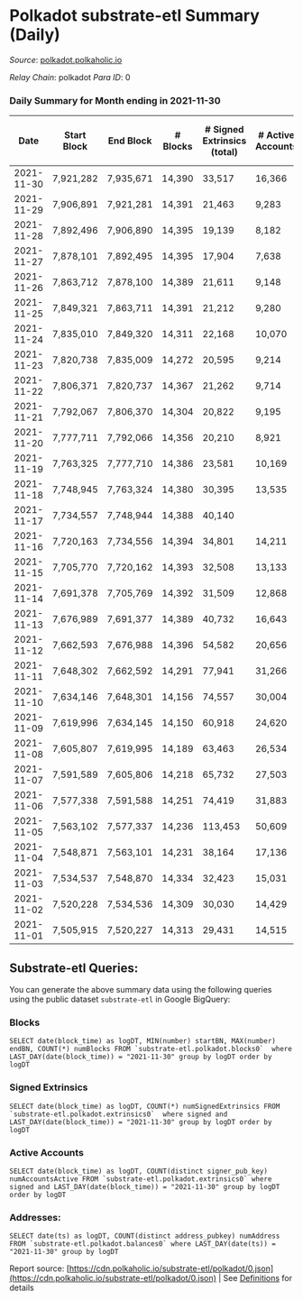 # Polkadot substrate-etl Summary (Daily)

_Source_: [polkadot.polkaholic.io](https://polkadot.polkaholic.io)

*Relay Chain*: polkadot
*Para ID*: 0



### Daily Summary for Month ending in 2021-11-30


| Date | Start Block | End Block | # Blocks | # Signed Extrinsics (total) | # Active Accounts | # Passive | # New | # Addresses with Balances | # Events | # Transfers | # XCM Transfers In | # XCM Transfers Out |
| ---- | ----------- | --------- | -------- | --------------------------- | ----------------- | --------- | ----- | ------------------------- | -------- | ----------- | ------------------ | ------------------- |
| 2021-11-30 | 7,921,282 | 7,935,671 | 14,390  | 33,517 | 16,366 |  |  | 756,624 | 380,587 | 35,880 ($513,990,196.08) |   |   |
| 2021-11-29 | 7,906,891 | 7,921,281 | 14,391  | 21,463 | 9,283 |  |  |  | 277,890 | 21,580 ($580,423,497.83) |   |   |
| 2021-11-28 | 7,892,496 | 7,906,890 | 14,395  | 19,139 | 8,182 |  |  |  | 254,465 | 19,379 ($320,725,088.52) |   |   |
| 2021-11-27 | 7,878,101 | 7,892,495 | 14,395  | 17,904 | 7,638 |  |  |  | 238,862 | 17,954 ($223,525,503.56) |   |   |
| 2021-11-26 | 7,863,712 | 7,878,100 | 14,389  | 21,611 | 9,148 |  |  |  | 269,741 | 22,124 ($413,380,604.11) |   |   |
| 2021-11-25 | 7,849,321 | 7,863,711 | 14,391  | 21,212 | 9,280 |  |  |  | 268,263 | 20,369 ($742,570,180.13) |   |   |
| 2021-11-24 | 7,835,010 | 7,849,320 | 14,311  | 22,168 | 10,070 |  |  |  | 275,653 | 21,944 ($571,855,483.99) |   |   |
| 2021-11-23 | 7,820,738 | 7,835,009 | 14,272  | 20,595 | 9,214 |  |  |  | 260,944 | 20,037 ($292,099,344.95) |   |   |
| 2021-11-22 | 7,806,371 | 7,820,737 | 14,367  | 21,262 | 9,714 |  |  |  | 273,325 | 20,769 ($471,081,544.95) |   |   |
| 2021-11-21 | 7,792,067 | 7,806,370 | 14,304  | 20,822 | 9,195 |  |  |  | 267,133 | 19,749 ($206,586,536.85) |   |   |
| 2021-11-20 | 7,777,711 | 7,792,066 | 14,356  | 20,210 | 8,921 |  |  |  | 258,614 | 18,992 ($195,047,620.83) |   |   |
| 2021-11-19 | 7,763,325 | 7,777,710 | 14,386  | 23,581 | 10,169 |  |  |  | 286,110 | 22,622 ($671,667,051.39) |   |   |
| 2021-11-18 | 7,748,945 | 7,763,324 | 14,380  | 30,395 | 13,535 |  |  |  | 358,537 | 28,879 ($575,512,457.00) |   |   |
| 2021-11-17 | 7,734,557 | 7,748,944 | 14,388  | 40,140 |  |  |  |  | 468,642 | 40,994 ($599,868,167.44) |   |   |
| 2021-11-16 | 7,720,163 | 7,734,556 | 14,394  | 34,801 | 14,211 |  |  |  | 410,366 | 35,494 ($1,006,076,587.40) |   |   |
| 2021-11-15 | 7,705,770 | 7,720,162 | 14,393  | 32,508 | 13,133 |  |  |  | 397,417 | 31,366 ($1,056,502,934.98) |   |   |
| 2021-11-14 | 7,691,378 | 7,705,769 | 14,392  | 31,509 | 12,868 |  |  |  | 380,423 | 30,316 ($455,608,121.77) |   |   |
| 2021-11-13 | 7,676,989 | 7,691,377 | 14,389  | 40,732 | 16,643 |  |  |  | 475,866 | 40,331 ($2,285,235,766.27) |   |   |
| 2021-11-12 | 7,662,593 | 7,676,988 | 14,396  | 54,582 | 20,656 |  |  |  | 592,099 | 53,477 ($1,187,579,762.96) |   |   |
| 2021-11-11 | 7,648,302 | 7,662,592 | 14,291  | 77,941 | 31,266 |  |  |  | 798,206 | 77,888 ($4,798,006,655.59) |   |   |
| 2021-11-10 | 7,634,146 | 7,648,301 | 14,156  | 74,557 | 30,004 |  |  |  | 779,373 | 75,908 ($1,521,839,922.94) |   |   |
| 2021-11-09 | 7,619,996 | 7,634,145 | 14,150  | 60,918 | 24,620 |  |  |  | 644,717 | 61,701 ($1,217,931,213.70) |   |   |
| 2021-11-08 | 7,605,807 | 7,619,995 | 14,189  | 63,463 | 26,534 |  |  |  | 691,401 | 64,867 ($920,647,010.32) |   |   |
| 2021-11-07 | 7,591,589 | 7,605,806 | 14,218  | 65,732 | 27,503 |  |  |  | 712,418 | 66,472 ($631,647,994.75) |   |   |
| 2021-11-06 | 7,577,338 | 7,591,588 | 14,251  | 74,419 | 31,883 |  |  |  | 792,155 | 74,186 ($857,689,517.70) |   |   |
| 2021-11-05 | 7,563,102 | 7,577,337 | 14,236  | 113,453 | 50,609 |  |  |  | 1,176,132 | 113,005 ($1,436,390,531.01) |   |   |
| 2021-11-04 | 7,548,871 | 7,563,101 | 14,231  | 38,164 | 17,136 |  |  |  | 276,472 | 35,496 ($836,775,913.21) |   |   |
| 2021-11-03 | 7,534,537 | 7,548,870 | 14,334  | 32,423 | 15,031 |  |  |  | 230,433 | 31,840 ($655,104,875.80) |   |   |
| 2021-11-02 | 7,520,228 | 7,534,536 | 14,309  | 30,030 | 14,429 |  |  |  | 221,144 | 30,368 ($911,391,732.71) |   |   |
| 2021-11-01 | 7,505,915 | 7,520,227 | 14,313  | 29,431 | 14,515 |  |  |  | 218,541 | 28,999 ($770,323,045.71) |   |   |

## Substrate-etl Queries:
You can generate the above summary data using the following queries using the public dataset `substrate-etl` in Google BigQuery:


### Blocks
```
SELECT date(block_time) as logDT, MIN(number) startBN, MAX(number) endBN, COUNT(*) numBlocks FROM `substrate-etl.polkadot.blocks0`  where LAST_DAY(date(block_time)) = "2021-11-30" group by logDT order by logDT
```


### Signed Extrinsics
```
SELECT date(block_time) as logDT, COUNT(*) numSignedExtrinsics FROM `substrate-etl.polkadot.extrinsics0`  where signed and LAST_DAY(date(block_time)) = "2021-11-30" group by logDT order by logDT
```


### Active Accounts
```
SELECT date(block_time) as logDT, COUNT(distinct signer_pub_key) numAccountsActive FROM `substrate-etl.polkadot.extrinsics0` where signed and LAST_DAY(date(block_time)) = "2021-11-30" group by logDT order by logDT
```


### Addresses:
```
SELECT date(ts) as logDT, COUNT(distinct address_pubkey) numAddress FROM `substrate-etl.polkadot.balances0` where LAST_DAY(date(ts)) = "2021-11-30" group by logDT
```



Report source: [https://cdn.polkaholic.io/substrate-etl/polkadot/0.json](https://cdn.polkaholic.io/substrate-etl/polkadot/0.json) | See [Definitions](/DEFINITIONS.md) for details
